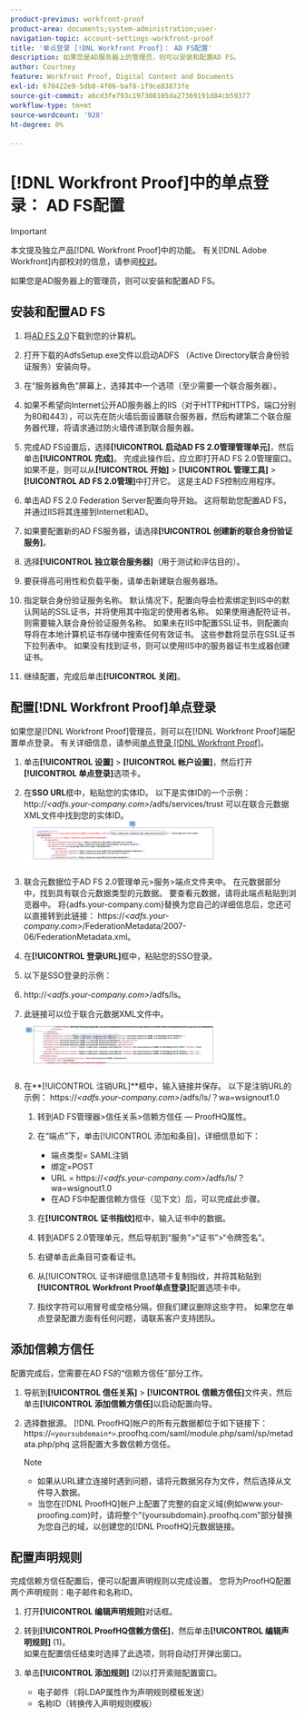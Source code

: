 ```yaml
---
product-previous: workfront-proof
product-area: documents;system-administration;user-
navigation-topic: account-settings-workfront-proof
title: '单点登录 [!DNL Workfront Proof]： AD FS配置'
description: 如果您是AD服务器上的管理员，则可以安装和配置AD FS。
author: Courtney
feature: Workfront Proof, Digital Content and Documents
exl-id: 670422e9-5db8-4f06-baf8-1f9ce83873fe
source-git-commit: a6cd3fe793c197308105da27369191d84cb59377
workflow-type: tm+mt
source-wordcount: '928'
ht-degree: 0%

---
```


# [!DNL Workfront Proof]中的单点登录： AD FS配置

>[!IMPORTANT]
>
>本文提及独立产品[!DNL Workfront Proof]中的功能。 有关[!DNL Adobe Workfront]内部校对的信息，请参阅[校对](../../../review-and-approve-work/proofing/proofing.md)。

如果您是AD服务器上的管理员，则可以安装和配置AD FS。

## 安装和配置AD FS

1. 将[AD FS 2.0](http://www.microsoft.com/en-us/download/details.aspx?id=10909)下载到您的计算机。
1. 打开下载的AdfsSetup.exe文件以启动ADFS （Active Directory联合身份验证服务）安装向导。
1. 在“服务器角色”屏幕上，选择其中一个选项（至少需要一个联合服务器）。
1. 如果不希望向Internet公开AD服务器上的IIS（对于HTTP和HTTPS，端口分别为80和443），可以先在防火墙后面设置联合服务器，然后构建第二个联合服务器代理，将请求通过防火墙传递到联合服务器。
1. 完成AD FS设置后，选择&#x200B;**[!UICONTROL 启动AD FS 2.0管理管理单元]**，然后单击&#x200B;**[!UICONTROL 完成]**。 完成此操作后，应立即打开AD FS 2.0管理窗口。 如果不是，则可以从&#x200B;**[!UICONTROL 开始]** > **[!UICONTROL 管理工具]** > **[!UICONTROL AD FS 2.0管理]**&#x200B;中打开它。 这是主AD FS控制应用程序。

1. 单击AD FS 2.0 Federation Server配置向导开始。
这将帮助您配置AD FS，并通过IIS将其连接到Internet和AD。
1. 如果要配置新的AD FS服务器，请选择&#x200B;**[!UICONTROL 创建新的联合身份验证服务]**。
1. 选择&#x200B;**[!UICONTROL 独立联合服务器]**（用于测试和评估目的）。

1. 要获得高可用性和负载平衡，请单击新建联合服务器场。
1. 指定联合身份验证服务名称。
默认情况下，配置向导会检索绑定到IIS中的默认网站的SSL证书，并将使用其中指定的使用者名称。 如果使用通配符证书，则需要输入联合身份验证服务名称。
如果未在IIS中配置SSL证书，则配置向导将在本地计算机证书存储中搜索任何有效证书。 这些参数将显示在SSL证书下拉列表中。 如果没有找到证书，则可以使用IIS中的服务器证书生成器创建证书。

1. 继续配置，完成后单击&#x200B;**[!UICONTROL 关闭]**。

## 配置[!DNL Workfront Proof]单点登录

如果您是[!DNL Workfront Proof]管理员，则可以在[!DNL Workfront Proof]端配置单点登录。 有关详细信息，请参阅[单点登录 [!DNL Workfront Proof]](../../../workfront-proof/wp-acct-admin/managing-security/single-sign-on-overview.md)。

1. 单击&#x200B;**[!UICONTROL 设置]** > **[!UICONTROL 帐户设置]**，然后打开&#x200B;**[!UICONTROL 单点登录]**&#x200B;选项卡。

1. 在&#x200B;**SSO URL**框中，粘贴您的实体ID。
以下是实体ID的一个示例：
http://*&lt;adfs.your-company.com>*/adfs/services/trust
可以在联合元数据XML文件中找到您的实体ID。
   ![ProofHQ_configuration_02.png](assets/proofhq-configuration-02-350x80.png)

1. 联合元数据位于AD FS 2.0管理单元>服务>端点文件夹中。 在元数据部分中，找到具有联合元数据类型的元数据。 要查看元数据，请将此端点粘贴到浏览器中。 将{adfs.your-company.com}替换为您自己的详细信息后，您还可以直接转到此链接： https://*&lt;adfs.your-company.com>*/FederationMetadata/2007-06/FederationMetadata.xml。
1. 在&#x200B;**[!UICONTROL 登录URL]**&#x200B;框中，粘贴您的SSO登录。
1. 以下是SSO登录的示例：
1. http://*&lt;adfs.your-company.com>*/adfs/ls。
1. 此链接可以位于联合元数据XML文件中。
   ![ProofHQ_configuration_03.png](assets/proofhq-configuration-03-350x90.png)

1. 在&#x200B;**[!UICONTROL 注销URL]**框中，输入链接并保存。
以下是注销URL的示例：
https://*&lt;adfs.your-company.com>*/adfs/ls/？wa=wsignout1.0

   1. 转到AD FS管理器>信任关系>信赖方信任 — ProofHQ属性。
   1. 在“端点”下，单击[!UICONTROL 添加和条目]，详细信息如下：

      * 端点类型= SAML注销
      * 绑定=POST
      * URL = https://*&lt;adfs.your-company.com*>/adfs/ls/？wa=wsignout1.0
      * 在AD FS中配置信赖方信任（见下文）后，可以完成此步骤。
   1. 在&#x200B;**[!UICONTROL 证书指纹]**&#x200B;框中，输入证书中的数据。
   1. 转到ADFS 2.0管理单元，然后导航到“服务”>“证书”>“令牌签名”。
   1. 右键单击此条目可查看证书。
   1. 从[!UICONTROL 证书详细信息]选项卡复制指纹，并将其粘贴到&#x200B;**[!UICONTROL Workfront Proof单点登录]**&#x200B;配置选项卡中。

   1. 指纹字符可以用冒号或空格分隔，但我们建议删除这些字符。 如果您在单点登录配置方面有任何问题，请联系客户支持团队。


## 添加信赖方信任

配置完成后，您需要在AD FS的“信赖方信任”部分工作。

1. 导航到&#x200B;**[!UICONTROL 信任关系]** > **[!UICONTROL 信赖方信任]**&#x200B;文件夹，然后单击&#x200B;**[!UICONTROL 添加信赖方信任]**&#x200B;以启动配置向导。

1. 选择数据源。
[!DNL ProofHQ]帐户的所有元数据都位于如下链接下：
https://`<yoursubdomain*>`.proofhq.com/saml/module.php/saml/sp/metadata.php/phq
这将配置大多数信赖方信任。

   >[!NOTE]
   >
   >* 如果从URL建立连接时遇到问题，请将元数据另存为文件，然后选择从文件导入数据。
   >* 当您在[!DNL ProofHQ]帐户上配置了完整的自定义域(例如www.your-proofing.com)时，请将整个“{yoursubdomain}.proofhq.com”部分替换为您自己的域，以创建您的[!DNL ProofHQ]元数据链接。


## 配置声明规则

完成信赖方信任配置后，便可以配置声明规则以完成设置。 您将为ProofHQ配置两个声明规则：电子邮件和名称ID。

1. 打开&#x200B;**[!UICONTROL 编辑声明规则]**&#x200B;对话框。
1. 转到&#x200B;**[!UICONTROL ProofHQ信赖方信任]**，然后单击&#x200B;**[!UICONTROL 编辑声明规则]** (1)。\
   如果在配置信任结束时选择了此选项，则将自动打开弹出窗口。

1. 单击&#x200B;**[!UICONTROL 添加规则]** (2)以打开索赔配置窗口。

   * 电子邮件（将LDAP属性作为声明规则模板发送）
   * 名称ID（转换传入声明规则模板）
